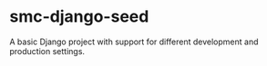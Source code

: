 smc-django-seed
===============

A basic Django project with support for different development and production settings.